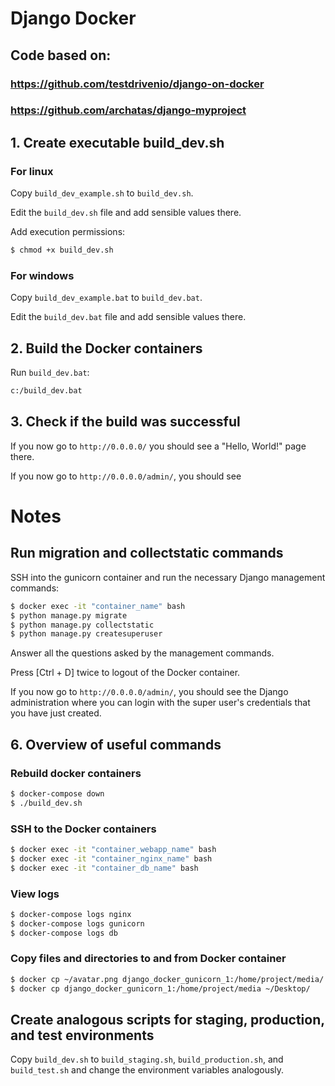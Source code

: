 # Django Docker
## Code based on:
### https://github.com/testdrivenio/django-on-docker
### https://github.com/archatas/django-myproject

## 1. Create executable build_dev.sh
### For linux
Copy `build_dev_example.sh` to `build_dev.sh`.

Edit the `build_dev.sh` file and add sensible values there.

Add execution permissions:

```bash
$ chmod +x build_dev.sh
```
### For windows
Copy `build_dev_example.bat` to `build_dev.bat`.

Edit the `build_dev.bat` file and add sensible values there.

## 2. Build the Docker containers

Run `build_dev.bat`:

```bash
c:/build_dev.bat
```

## 3. Check if the build was successful

If you now go to `http://0.0.0.0/` you should see a "Hello, World!" page there.

If you now go to `http://0.0.0.0/admin/`, you should see 


# Notes
## Run migration and collectstatic commands

SSH into the gunicorn container and run the necessary Django management commands:

```bash
$ docker exec -it "container_name" bash
$ python manage.py migrate
$ python manage.py collectstatic
$ python manage.py createsuperuser
```

Answer all the questions asked by the management commands.

Press [Ctrl + D] twice to logout of the Docker container.

If you now go to `http://0.0.0.0/admin/`, you should see the Django administration where you can login with the super user's credentials that you have just created.

## 6. Overview of useful commands

### Rebuild docker containers

```bash
$ docker-compose down
$ ./build_dev.sh
```

### SSH to the Docker containers

```bash
$ docker exec -it "container_webapp_name" bash
$ docker exec -it "container_nginx_name" bash
$ docker exec -it "container_db_name" bash
```

### View logs

```bash
$ docker-compose logs nginx
$ docker-compose logs gunicorn
$ docker-compose logs db
```

### Copy files and directories to and from Docker container

```bash
$ docker cp ~/avatar.png django_docker_gunicorn_1:/home/project/media/
$ docker cp django_docker_gunicorn_1:/home/project/media ~/Desktop/
```

## Create analogous scripts for staging, production, and test environments

Copy `build_dev.sh` to `build_staging.sh`, `build_production.sh`, and `build_test.sh` and change the environment variables analogously.
